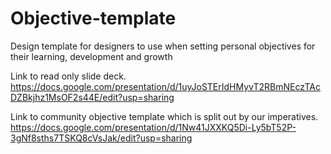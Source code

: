 # Objective-template
Design template for designers to use when setting personal objectives for their learning, development and growth

Link to read only slide deck. https://docs.google.com/presentation/d/1uyJoSTErIdHMyvT2RBmNEczTAcDZBkjhz1MsOF2s44E/edit?usp=sharing

Link to community objective template which is split out by our imperatives. https://docs.google.com/presentation/d/1Nw41JXXKQ5Di-Ly5bT52P-3gNf8sths7TSKQ8cVsJak/edit?usp=sharing
